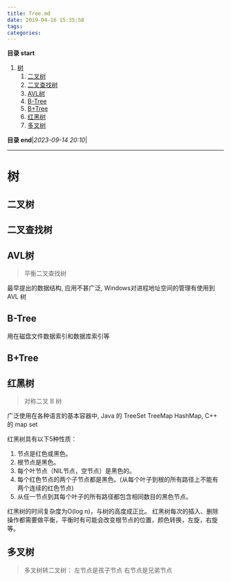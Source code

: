 ```yaml
---
title: Tree.md
date: 2019-04-16 15:35:58
tags: 
categories: 
---
```


**目录 start**

1. [树](#树)
    1. [二叉树](#二叉树)
    1. [二叉查找树](#二叉查找树)
    1. [AVL树](#avl树)
    1. [B-Tree](#b-tree)
    1. [B+Tree](#b+tree)
    1. [红黑树](#红黑树)
    1. [多叉树](#多叉树)

**目录 end**|_2023-09-14 20:10_|
****************************************
# 树

## 二叉树

## 二叉查找树

## AVL树
> 平衡二叉查找树

最早提出的数据结构, 应用不甚广泛, Windows对进程地址空间的管理有使用到 AVL 树 

## B-Tree

用在磁盘文件数据索引和数据库索引等

## B+Tree

## 红黑树
> 对称二叉 B 树

广泛使用在各种语言的基本容器中, Java 的 TreeSet TreeMap  HashMap, C++ 的 map set

红黑树具有以下5种性质：
1. 节点是红色或黑色。
1. 根节点是黑色。
1. 每个叶节点（NIL节点，空节点）是黑色的。
1. 每个红色节点的两个子节点都是黑色。(从每个叶子到根的所有路径上不能有两个连续的红色节点)
1. 从任一节点到其每个叶子的所有路径都包含相同数目的黑色节点。

红黑树的时间复杂度为O(log n)，与树的高度成正比。
红黑树每次的插入、删除操作都需要做平衡，平衡时有可能会改变根节点的位置，颜色转换，左旋，右旋等。

## 多叉树
> 多叉树转二叉树： 左节点是孩子节点 右节点是兄弟节点

